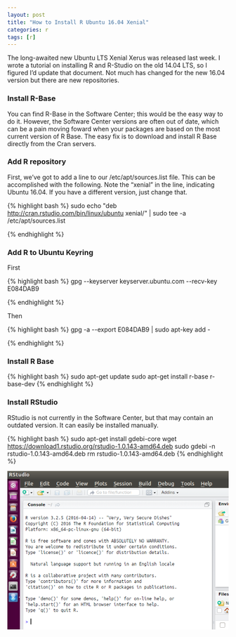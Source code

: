 ```yaml
---
layout: post
title: "How to Install R Ubuntu 16.04 Xenial"
categories: r
tags: [r]
---
```




The long-awaited new Ubuntu LTS Xenial Xerus was released last week. I wrote a tutorial on installing R and R-Studio on the old 14.04 LTS, so I figured I’d update that document. Not much has changed for the new 16.04 version but there are new repositories.

### Install R-Base

You can find R-Base in the Software Center; this would be the easy way to do it. However, the Software Center versions are often out of date, which can be a pain moving foward when your packages are based on the most current version of R Base. The easy fix is to download and install R Base directly from the Cran servers.

### Add R repository

First, we’ve got to add a line to our /etc/apt/sources.list file. This can be accomplished with the following. Note the “xenial” in the line, indicating Ubuntu 16.04. If you have a different version, just change that.


{% highlight bash %}
sudo echo "deb http://cran.rstudio.com/bin/linux/ubuntu xenial/" | sudo tee -a /etc/apt/sources.list

{% endhighlight %}

### Add R to Ubuntu Keyring

First


{% highlight bash %}
 gpg --keyserver keyserver.ubuntu.com --recv-key E084DAB9

{% endhighlight %}

Then


{% highlight bash %}
 gpg -a --export E084DAB9 | sudo apt-key add -

{% endhighlight %}

### Install R Base


{% highlight bash %}
sudo apt-get update
sudo apt-get install r-base r-base-dev
{% endhighlight %}

### Install RStudio

RStudio is not currently in the Software Center, but that may contain an outdated version. It can easily be installed manually.


{% highlight bash %}
sudo apt-get install gdebi-core
wget https://download1.rstudio.org/rstudio-1.0.143-amd64.deb
sudo gdebi -n rstudio-1.0.143-amd64.deb
rm rstudio-1.0.143-amd64.deb
{% endhighlight %}


![](https://github.com/keberwein/keberwein.github.io/blob/master/images/ubuntuRtem.png?raw=true)
